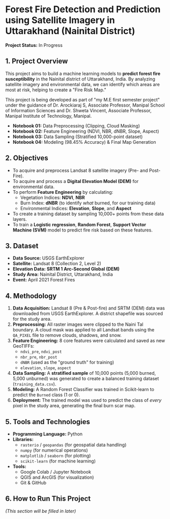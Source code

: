# Forest Fire Detection and Prediction using Satellite Imagery in Uttarakhand (Nainital District)

**Project Status:** In Progress 

## 1. Project Overview

This project aims to build a machine learning models to **predict forest fire susceptibility** in the Nainital district of Uttarakhand, India. By analyzing satellite imagery and environmental data, we can identify which areas are most at risk, helping to create a "Fire Risk Map."

This project is being developed as part of "my M.E first semester project" under the guidance of Dr. Arockiaraj S, Associate Professor, Manipal School of Information Sciences and Dr. Shweta Vincent, Associate Professor, Manipal Institute of Technology, Manipal.

* **Notebook 01:** Data Preprocessing (Clipping, Cloud Masking)
* **Notebook 02:** Feature Engineering (NDVI, NBR, dNBR, Slope, Aspect)
* **Notebook 03:** Data Sampling (Stratified 10,000-point dataset)
* **Notebook 04:** Modeling (98.45% Accuracy) & Final Map Generation

## 2. Objectives

* To acquire and preprocess Landsat 8 satellite imagery (Pre- and Post-Fire).
* To acquire and process a **Digital Elevation Model (DEM)** for environmental data.
* To perform **Feature Engineering** by calculating:
    * Vegetation Indices: **NDVI**, **NBR**
    * Burn Index: **dNBR** (to identify *what* burned, for our training data)
    * Environmental Indices: **Elevation**, **Slope**, and **Aspect**
* To create a training dataset by sampling 10,000+ points from these data layers.
* To train a **Logistic regression**, **Random Forest**, **Support Vector Machine (SVM)** model to predict fire risk based on these features.

## 3. Dataset

* **Data Source:** USGS EarthExplorer
* **Satellite:** Landsat 8 (Collection 2, Level 2)
* **Elevation Data:** **SRTM 1 Arc-Second Global (DEM)**
* **Study Area:** Nainital District, Uttarakhand, India
* **Event:** April 2021 Forest Fires

## 4. Methodology

1.  **Data Acquisition:** Landsat 8 (Pre & Post-fire) and SRTM (DEM) data was downloaded from USGS EarthExplorer. A district shapefile was sourced for the study area.
2.  **Preprocessing:** All raster images were clipped to the Naini Tal boundary. A cloud mask was applied to all Landsat bands using the `QA_PIXEL` file to remove clouds, shadows, and snow.
3.  **Feature Engineering:** 8 core features were calculated and saved as new GeoTIFFs:
    * `ndvi_pre`, `ndvi_post`
    * `nbr_pre`, `nbr_post`
    * `dNBR` (used as the "ground truth" for training)
    * `elevation`, `slope`, `aspect`
4.  **Data Sampling:** A **stratified sample** of 10,000 points (5,000 burned, 5,000 unburned) was generated to create a balanced training dataset (`training_data.csv`).
5.  **Modeling:** A Random Forest Classifier was trained in Scikit-learn to predict the `Burned` class (1 or 0).
6.  **Deployment:** The trained model was used to predict the class of *every* pixel in the study area, generating the final burn scar map.

## 5. Tools and Technologies

* **Programming Language:** Python
* **Libraries:**
    * `rasterio` / `geopandas` (for geospatial data handling)
    * `numpy` (for numerical operations)
    * `matplotlib` / `seaborn` (for plotting)
    * `scikit-learn` (for machine learning)
* **Tools:**
    * Google Colab / Jupyter Notebook
    * QGIS and ArcGIS (for visualization)
    * Git & GitHub

## 6. How to Run This Project

*(This section will be filled in later)*

